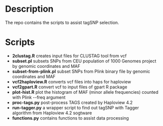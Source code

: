 # Description

The repo contains the scripts to assist tagSNP selection.

# Scripts

* **2clustag.R** creates input files for CLUSTAG tool from vcf
* **subset.pl** subsets SNPs from CEU population of 1000 Genomes project by genomic coordinates and MAF
* **subset-from-plink.pl** subset SNPs from Plink binary file by genomic coordinates and MAF
* **vcf2haploview.R** converts vcf files into haps for haploview
* **vcf2gpart.R** convert vcf to input files of gpart R package  
* **plot-hist.R** plot the histogram of MAF (minor allele frequencies) counted with Plink --freq argument
* **proc-tags.py** post-process TAGS created by Haploview 4.2
* **run-tagger.py** a wrapper script to find out tagSNP with Tagger algorithm from Haploview 4.2 sogtware
* **functions.py** contains functions to assist data processing 
